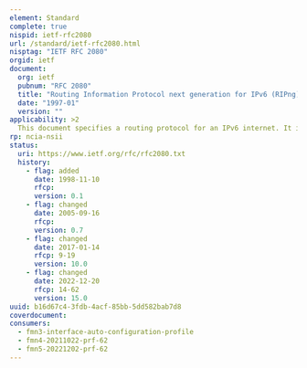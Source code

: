 ```yaml
---
element: Standard
complete: true
nispid: ietf-rfc2080
url: /standard/ietf-rfc2080.html
nisptag: "IETF RFC 2080"
orgid: ietf
document:
  org: ietf
  pubnum: "RFC 2080"
  title: "Routing Information Protocol next generation for IPv6 (RIPng)"
  date: "1997-01"
  version: ""
applicability: >2
  This document specifies a routing protocol for an IPv6 internet. It is based on protocols and algorithms currently in wide use in the IPv4 Internet. This specification represents the minimum change to the Routing Information Protocol (RIP) necessary for operation over IPv6.
rp: ncia-nsii
status:
  uri: https://www.ietf.org/rfc/rfc2080.txt
  history: 
    - flag: added
      date: 1998-11-10
      rfcp: 
      version: 0.1
    - flag: changed
      date: 2005-09-16
      rfcp: 
      version: 0.7
    - flag: changed
      date: 2017-01-14
      rfcp: 9-19
      version: 10.0
    - flag: changed
      date: 2022-12-20
      rfcp: 14-62
      version: 15.0
uuid: b16d67c4-3fdb-4acf-85bb-5dd582bab7d8
coverdocument:
consumers:
  - fmn3-interface-auto-configuration-profile
  - fmn4-20211022-prf-62
  - fmn5-20221202-prf-62
---
```

